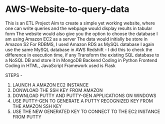 # AWS-Website-to-query-data
This is an ETL Project
Aim to create a simple yet working website, where one can write queries and the webpage would display results in tabular form
The website would also give you the option to choose the database
I am using Amazon EC2 as a server
The data would initially be store in Amazon S2
For RDBMS, I used Amazon RDS as MySQL database
I again use the same MySQL database in AWS Redshift - I did this to check the difference in execution time, if any
Transform the existing SQL database to a NoSQL DB and store it in MongoDB
Backend Coding in Python Frontend Coding in HTML, JavaScript Framework used is Flask


STEPS - 
1. LAUNCH A AMAZON EC2 INSTANCE
2. DONWLOAD THE SSH KEY FROM AMAZON
3. DOWNLOAD PUTTY AND PUTTY-GEN APPLICATIONS ON WINDOWS
4. USE PUTTY-GEN TO GENERATE A PUTTY RECOGNIZED KEY FROM THE AMAZON SSH KEY
5. USE THE NEW GENERATED KEY TO CONNECT TO THE EC2 INSTANCE FROM PUTTY



